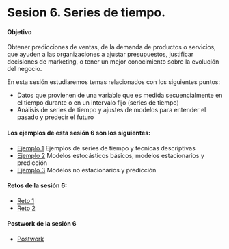 # Sesion 6. Series de tiempo.

#### Objetivo

Obtener predicciones de ventas, de la demanda de productos o servicios, que ayuden a las organizaciones a ajustar presupuestos, justificar decisiones de marketing, o tener un mejor conocimiento sobre la evolución del negocio.

En esta sesión estudiaremos temas relacionados con los siguientes puntos:

- Datos que provienen de una variable que es medida secuencialmente en el tiempo durante o en un intervalo fijo (series de tiempo)
- Análisis de series de tiempo y ajustes de modelos para entender el pasado y predecir el futuro

#### Los ejemplos de esta sesión 6 son los siguientes:

- [Ejemplo 1](https://github.com/beduExpert/Programacion-con-R-2020/tree/main/Sesion-06/Ejemplo-01) Ejemplos de series de tiempo y técnicas descriptivas
- [Ejemplo 2](https://github.com/beduExpert/Programacion-con-R-2020/tree/main/Sesion-06/Ejemplo-02) Modelos estocásticos básicos, modelos estacionarios y predicción
- [Ejemplo 3](https://github.com/beduExpert/Programacion-con-R-2020/tree/main/Sesion-06/Ejemplo-03) Modelos no estacionarios y predicción

#### Retos de la sesión 6:

- [Reto 1](https://github.com/beduExpert/Programacion-con-R-2020/tree/main/Sesion-06/Reto-01)
- [Reto 2](https://github.com/beduExpert/Programacion-con-R-2020/tree/main/Sesion-06/Reto-02)

#### Postwork de la sesión 6

- [Postwork]()
